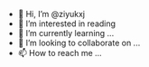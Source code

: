 - 👋 Hi, I’m @ziyukxj
- 👀 I’m interested in reading 
- 🌱 I’m currently learning ...
- 💞️ I’m looking to collaborate on ...
- 📫 How to reach me ...

<!---
ziyukxj/ziyukxj is a ✨ special ✨ repository because its `README.md` (this file) appears on your GitHub profile.
You can click the Preview link to take a look at your changes.
--->
